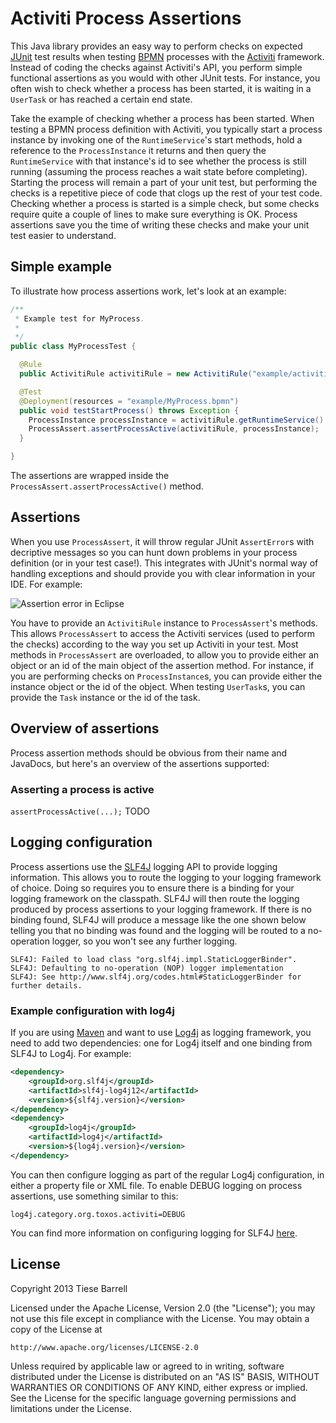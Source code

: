 # Activiti Process Assertions
This Java library provides an easy way to perform checks on expected [JUnit][linkJUnit] test results when testing [BPMN][linkBpmn] processes with the [Activiti][linkActiviti] framework. Instead of coding the checks against Activiti's API, you perform simple functional assertions as you would with other JUnit tests. For instance, you often wish to check whether a process has been started, it is waiting in a `UserTask` or has reached a certain end state.

Take the example of checking whether a process has been started. When testing a BPMN process definition with Activiti, you typically start a process instance by invoking one of the `RuntimeService`'s start methods, hold a reference to the `ProcessInstance` it returns and then query the `RuntimeService` with that instance's id to see whether the process is still running (assuming the process reaches a wait state before completing). Starting the process will remain a part of your unit test, but performing the checks is a repetitive piece of code that clogs up the rest of your test code. Checking whether a process is started is a simple check, but some checks require quite a couple of lines to make sure everything is OK. Process assertions save you the time of writing these checks and make your unit test easier to understand.

## Simple example

To illustrate how process assertions work, let's look at an example:

```java
/**
 * Example test for MyProcess.
 * 
 */
public class MyProcessTest {

  @Rule
  public ActivitiRule activitiRule = new ActivitiRule("example/activiti.cfg.xml");

  @Test
  @Deployment(resources = "example/MyProcess.bpmn")
  public void testStartProcess() throws Exception {
    ProcessInstance processInstance = activitiRule.getRuntimeService().startProcessInstanceByKey("myProcess");
    ProcessAssert.assertProcessActive(activitiRule, processInstance);
  }

}
```

The assertions are wrapped inside the `ProcessAssert.assertProcessActive()` method.

## Assertions
When you use `ProcessAssert`, it will throw regular JUnit `AssertError`s with decriptive messages so you can hunt down problems in your process definition (or in your test case!). This integrates with JUnit's normal way of handling exceptions and should provide you with clear information in your IDE. For example:

![Assertion error in Eclipse][imgAssertionErrorInEclipse]

You have to provide an `ActivitiRule` instance to `ProcessAssert`'s methods. This allows `ProcessAssert` to access the Activiti services (used to perform the checks) according to the way you set up  Activiti in your test. Most methods in `ProcessAssert` are overloaded, to allow you to provide either an object or an id of the main object of the assertion method. For instance, if you are performing checks on `ProcessInstance`s, you can provide either the instance object or the id of the object. When testing `UserTask`s, you can provide the `Task` instance or the id of the task. 

## Overview of assertions
Process assertion methods should be obvious from their name and JavaDocs, but here's an overview of the assertions supported:

### Asserting a process is active
`assertProcessActive(...);`
TODO

## Logging configuration
Process assertions use the [SLF4J][linkSlf4j] logging API to provide logging information. This allows you to route the logging to your logging framework of choice. Doing so requires you to ensure there is a binding for your logging framework on the classpath. SLF4J will then route the logging produced by process assertions to your logging framework. If there is no binding found, SLF4J will produce a message like the one shown below telling you that no binding was found and the logging will be routed to a no-operation logger, so you won't see any further logging.

```
SLF4J: Failed to load class "org.slf4j.impl.StaticLoggerBinder".
SLF4J: Defaulting to no-operation (NOP) logger implementation
SLF4J: See http://www.slf4j.org/codes.html#StaticLoggerBinder for further details.
```

### Example configuration with log4j
If you are using [Maven][linkMaven] and want to use [Log4j][linkLog4j] as logging framework, you need to add two dependencies: one for Log4j itself and one binding from SLF4J to Log4j. For example:

```xml
<dependency>
	<groupId>org.slf4j</groupId>
	<artifactId>slf4j-log4j12</artifactId>
	<version>${slf4j.version}</version>
</dependency>	
<dependency>
	<groupId>log4j</groupId>
	<artifactId>log4j</artifactId>
	<version>${log4j.version}</version>
</dependency>
```

You can then configure logging as part of the regular Log4j configuration, in either a property file or XML file. To enable DEBUG logging on process assertions, use something similar to this:

```
log4j.category.org.toxos.activiti=DEBUG
```

You can find more information on configuring logging for SLF4J [here][linkSlf4jManual].

## License
Copyright 2013 Tiese Barrell

Licensed under the Apache License, Version 2.0 (the "License");
you may not use this file except in compliance with the License.
You may obtain a copy of the License at

    http://www.apache.org/licenses/LICENSE-2.0

Unless required by applicable law or agreed to in writing, software
distributed under the License is distributed on an "AS IS" BASIS,
WITHOUT WARRANTIES OR CONDITIONS OF ANY KIND, either express or implied.
See the License for the specific language governing permissions and
limitations under the License.

[linkJUnit]: https://github.com/junit-team/junit "JUnit test framework"
[linkActiviti]: http://activiti.org/ "Activiti"
[linkBpmn]: http://bpmn.org "Business Process Model and Notation"
[linkSlf4j]: http://slf4j.org/ "Simple Logging Facade for Java"
[linkSlf4jManual]: http://slf4j.org/manual.html "SLF4J Manual"
[linkMaven]: http://maven.apache.org/ "Apache Maven"
[linkLog4j]: http://logging.apache.org/log4j "Log4J"

[imgAssertionErrorInEclipse]: https://raw.github.com/tiesebarrell/activiti-process-assertions/master/src/test/resources/example/images/assertionErrorInEclipse.png "Example of assertion error in Eclipse"